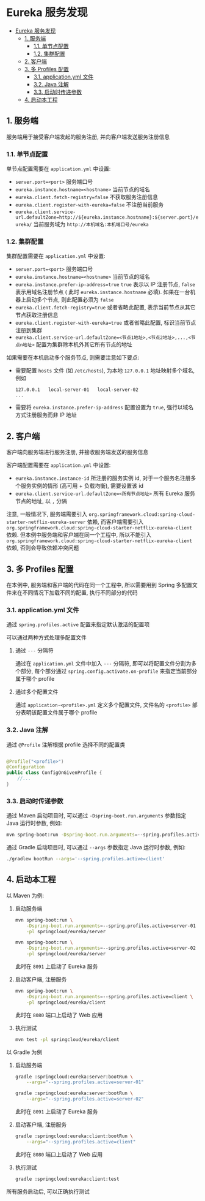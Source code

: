 # Eureka 服务发现

- [Eureka 服务发现](#eureka-服务发现)
  - [1. 服务端](#1-服务端)
    - [1.1. 单节点配置](#11-单节点配置)
    - [1.2. 集群配置](#12-集群配置)
  - [2. 客户端](#2-客户端)
  - [3. 多 Profiles 配置](#3-多-profiles-配置)
    - [3.1. application.yml 文件](#31-applicationyml-文件)
    - [3.2. Java 注解](#32-java-注解)
    - [3.3. 启动时传递参数](#33-启动时传递参数)
  - [4. 启动本工程](#4-启动本工程)

## 1. 服务端

服务端用于接受客户端发起的服务注册, 并向客户端发送服务注册信息

### 1.1. 单节点配置

单节点配置需要在 `application.yml` 中设置:

- `server.port=<port>` 服务端口号
- `eureka.instance.hostname=<hostname>` 当前节点的域名
- `eureka.client.fetch-registry=false` 不获取服务注册信息
- `eureka.client.register-with-eureka=false` 不注册当前服务
- `eureka.client.service-url.defaultZone=http://${eureka.instance.hostname}:${server.port}/eureka/`
  当前服务域为 `http://本机域名:本机端口号/eureka`

### 1.2. 集群配置

集群配置需要在 `application.yml` 中设置:

- `server.port=<port>` 服务端口号
- `eureka.instance.hostname=<hostname>` 当前节点的域名
- `eureka.instance.prefer-ip-address=true` `true` 表示以 IP 注册节点, `false` 表示用域名注册节点 (
  此时 `eureka.instance.hostname` 必填). 如果在一台机器上启动多个节点, 则此配置必须为 `false`
- `eureka.client.fetch-registry=true` 或者省略此配置, 表示当前节点从其它节点获取注册信息
- `eureka.client.register-with-eureka=true` 或者省略此配置, 标识当前节点注册到集群
- `eureka.client.service-url.defaultZone=<节点1地址>,<节点2地址>,...,<节点n地址>` 配置为集群除本机外其它所有节点的地址

如果需要在本机启动多个服务节点, 则需要注意如下要点:

- 需要配置 `hosts` 文件 (如 `/etc/hosts`), 为本地 `127.0.0.1` 地址映射多个域名, 例如

    ```plaintext
    127.0.0.1   local-server-01   local-server-02
    ...
    ```

- 需要将 `eureka.instance.prefer-ip-address` 配置设置为 `true`, 强行以域名方式注册服务而非 IP 地址

## 2. 客户端

客户端向服务端进行服务注册, 并接收服务端发送的服务信息

客户端配置需要在 `application.yml` 中设置:

- `eureka.instance.instance-id` 所注册的服务实例 id, 对于一个服务名注册多个服务实例的情形 (高可用 + 负载均衡), 需要设置该
  id
- `eureka.client.service-url.defaultZone=<所有节点地址>` 所有 Eureka 服务节点的地址, 以 `,` 分隔

注意, 一般情况下, 服务端需要引入 `org.springframework.cloud:spring-cloud-starter-netflix-eureka-server` 依赖,
而客户端需要引入 `org.springframework.cloud:spring-cloud-starter-netflix-eureka-client` 依赖. 但本例中服务端和客户端在同一个工程中,
所以不能引入 `org.springframework.cloud:spring-cloud-starter-netflix-eureka-client` 依赖, 否则会导致依赖冲突问题

## 3. 多 Profiles 配置

在本例中, 服务端和客户端的代码在同一个工程中, 所以需要用到 Spring 多配置文件来在不同情况下加载不同的配置, 执行不同部分的代码

### 3.1. application.yml 文件

通过 `spring.profiles.active` 配置来指定默认激活的配置项

可以通过两种方式处理多配置文件

1. 通过 `---` 分隔符

   通过在 `application.yml` 文件中加入 `---` 分隔符, 即可以将配置文件分割为多个部分,
   每个部分通过 `spring.config.activate.on-profile` 来指定当前部分属于哪个 profile

2. 通过多个配置文件

   通过 `application-<profile>.yml` 定义多个配置文件, 文件名的 `<profile>` 部分表明该配置文件属于哪个 profile

### 3.2. Java 注解

通过 `@Profile` 注解根据 profile 选择不同的配置类

```java

@Profile("<profile>")
@Configuration
public class ConfigOnGivenProfile {
    //...
}
```

### 3.3. 启动时传递参数

通过 Maven 启动项目时, 可以通过 `-Dspring-boot.run.arguments` 参数指定 Java 运行时参数, 例如:

```bash
mvn spring-boot:run -Dspring-boot.run.arguments=--spring.profiles.active=client
```

通过 Gradle 启动项目时, 可以通过 `--args` 参数指定 Java 运行时参数, 例如:

```bash
./gradlew bootRun --args='--spring.profiles.active=client'
```

## 4. 启动本工程

以 Maven 为例:

1. 启动服务端

    ```bash
    mvn spring-boot:run \
        -Dspring-boot.run.arguments=--spring.profiles.active=server-01 \
        -pl springcloud/eureka/server

    mvn spring-boot:run \
        -Dspring-boot.run.arguments=--spring.profiles.active=server-02 \
        -pl springcloud/eureka/server
    ```

   此时在 `8091` 上启动了 Eureka 服务

2. 启动客户端, 注册服务

    ```bash
    mvn spring-boot:run \
        -Dspring-boot.run.arguments=--spring.profiles.active=client \
        -pl springcloud/eureka/client
    ```

   此时在 `8080` 端口上启动了 Web 应用

3. 执行测试

    ```bash
    mvn test -pl springcloud/eureka/client
    ```

以 Gradle 为例

1. 启动服务端

    ```bash
    gradle :springcloud:eureka:server:bootRun \
        --args="--spring.profiles.active=server-01"

    gradle :springcloud:eureka:server:bootRun \
        --args="--spring.profiles.active=server-02"
    ```

   此时在 `8091` 上启动了 Eureka 服务

2. 启动客户端, 注册服务

    ```bash
    gradle :springcloud:eureka:client:bootRun \
        --args="--spring.profiles.active=client"
    ```

   此时在 `8080` 端口上启动了 Web 应用

3. 执行测试

    ```bash
    gradle :springcloud:eureka:client:test
    ```

所有服务启动后, 可以正确执行测试
